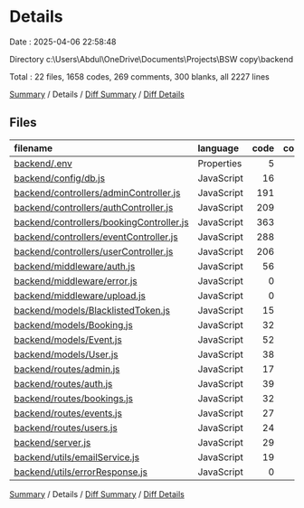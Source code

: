 # Details

Date : 2025-04-06 22:58:48

Directory c:\\Users\\Abdul\\OneDrive\\Documents\\Projects\\BSW copy\\backend

Total : 22 files,  1658 codes, 269 comments, 300 blanks, all 2227 lines

[Summary](results.md) / Details / [Diff Summary](diff.md) / [Diff Details](diff-details.md)

## Files
| filename | language | code | comment | blank | total |
| :--- | :--- | ---: | ---: | ---: | ---: |
| [backend/.env](/backend/.env) | Properties | 5 | 0 | 0 | 5 |
| [backend/config/db.js](/backend/config/db.js) | JavaScript | 16 | 1 | 2 | 19 |
| [backend/controllers/adminController.js](/backend/controllers/adminController.js) | JavaScript | 191 | 28 | 22 | 241 |
| [backend/controllers/authController.js](/backend/controllers/authController.js) | JavaScript | 209 | 32 | 41 | 282 |
| [backend/controllers/bookingController.js](/backend/controllers/bookingController.js) | JavaScript | 363 | 63 | 63 | 489 |
| [backend/controllers/eventController.js](/backend/controllers/eventController.js) | JavaScript | 288 | 49 | 49 | 386 |
| [backend/controllers/userController.js](/backend/controllers/userController.js) | JavaScript | 206 | 19 | 38 | 263 |
| [backend/middleware/auth.js](/backend/middleware/auth.js) | JavaScript | 56 | 7 | 10 | 73 |
| [backend/middleware/error.js](/backend/middleware/error.js) | JavaScript | 0 | 0 | 1 | 1 |
| [backend/middleware/upload.js](/backend/middleware/upload.js) | JavaScript | 0 | 0 | 1 | 1 |
| [backend/models/BlacklistedToken.js](/backend/models/BlacklistedToken.js) | JavaScript | 15 | 0 | 3 | 18 |
| [backend/models/Booking.js](/backend/models/Booking.js) | JavaScript | 32 | 2 | 3 | 37 |
| [backend/models/Event.js](/backend/models/Event.js) | JavaScript | 52 | 2 | 3 | 57 |
| [backend/models/User.js](/backend/models/User.js) | JavaScript | 38 | 2 | 3 | 43 |
| [backend/routes/admin.js](/backend/routes/admin.js) | JavaScript | 17 | 4 | 5 | 26 |
| [backend/routes/auth.js](/backend/routes/auth.js) | JavaScript | 39 | 6 | 10 | 55 |
| [backend/routes/bookings.js](/backend/routes/bookings.js) | JavaScript | 32 | 10 | 11 | 53 |
| [backend/routes/events.js](/backend/routes/events.js) | JavaScript | 27 | 30 | 12 | 69 |
| [backend/routes/users.js](/backend/routes/users.js) | JavaScript | 24 | 9 | 11 | 44 |
| [backend/server.js](/backend/server.js) | JavaScript | 29 | 3 | 7 | 39 |
| [backend/utils/emailService.js](/backend/utils/emailService.js) | JavaScript | 19 | 2 | 4 | 25 |
| [backend/utils/errorResponse.js](/backend/utils/errorResponse.js) | JavaScript | 0 | 0 | 1 | 1 |

[Summary](results.md) / Details / [Diff Summary](diff.md) / [Diff Details](diff-details.md)